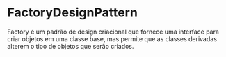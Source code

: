 # FactoryDesignPattern

Factory é um padrão de design criacional que fornece uma interface para criar objetos em uma classe base, mas permite que as classes derivadas alterem o tipo de objetos que serão criados.
